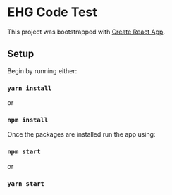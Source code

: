 # EHG Code Test

This project was bootstrapped with [Create React App](https://github.com/facebook/create-react-app).

## Setup

Begin by running either:

### `yarn install`

or

### `npm install`

Once the packages are installed run the app using:

### `npm start`

or

### `yarn start`
